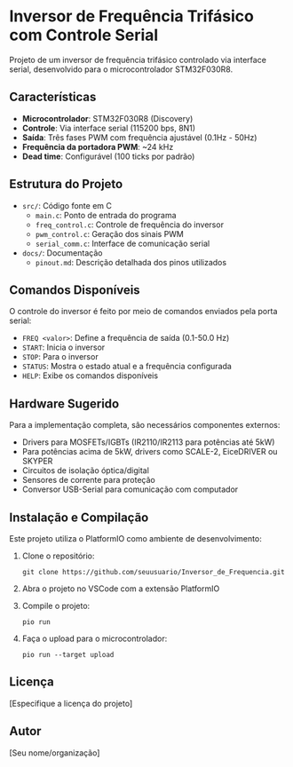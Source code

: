 # Inversor de Frequência Trifásico com Controle Serial

Projeto de um inversor de frequência trifásico controlado via interface serial, desenvolvido para o microcontrolador STM32F030R8.

## Características

- **Microcontrolador**: STM32F030R8 (Discovery)
- **Controle**: Via interface serial (115200 bps, 8N1)
- **Saída**: Três fases PWM com frequência ajustável (0.1Hz - 50Hz)
- **Frequência da portadora PWM**: ~24 kHz
- **Dead time**: Configurável (100 ticks por padrão)

## Estrutura do Projeto

- `src/`: Código fonte em C
  - `main.c`: Ponto de entrada do programa
  - `freq_control.c`: Controle de frequência do inversor
  - `pwm_control.c`: Geração dos sinais PWM
  - `serial_comm.c`: Interface de comunicação serial
- `docs/`: Documentação
  - `pinout.md`: Descrição detalhada dos pinos utilizados

## Comandos Disponíveis

O controle do inversor é feito por meio de comandos enviados pela porta serial:

- `FREQ <valor>`: Define a frequência de saída (0.1-50.0 Hz)
- `START`: Inicia o inversor
- `STOP`: Para o inversor
- `STATUS`: Mostra o estado atual e a frequência configurada
- `HELP`: Exibe os comandos disponíveis

## Hardware Sugerido

Para a implementação completa, são necessários componentes externos:
- Drivers para MOSFETs/IGBTs (IR2110/IR2113 para potências até 5kW)
- Para potências acima de 5kW, drivers como SCALE-2, EiceDRIVER ou SKYPER
- Circuitos de isolação óptica/digital
- Sensores de corrente para proteção
- Conversor USB-Serial para comunicação com computador

## Instalação e Compilação

Este projeto utiliza o PlatformIO como ambiente de desenvolvimento:

1. Clone o repositório:
   ```
   git clone https://github.com/seuusuario/Inversor_de_Frequencia.git
   ```

2. Abra o projeto no VSCode com a extensão PlatformIO

3. Compile o projeto:
   ```
   pio run
   ```

4. Faça o upload para o microcontrolador:
   ```
   pio run --target upload
   ```

## Licença

[Especifique a licença do projeto]

## Autor

[Seu nome/organização]

